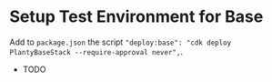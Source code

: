 # Setup Test Environment for Base

Add to `package.json` the script `"deploy:base": "cdk deploy PlantyBaseStack --require-approval never",`.
- TODO
